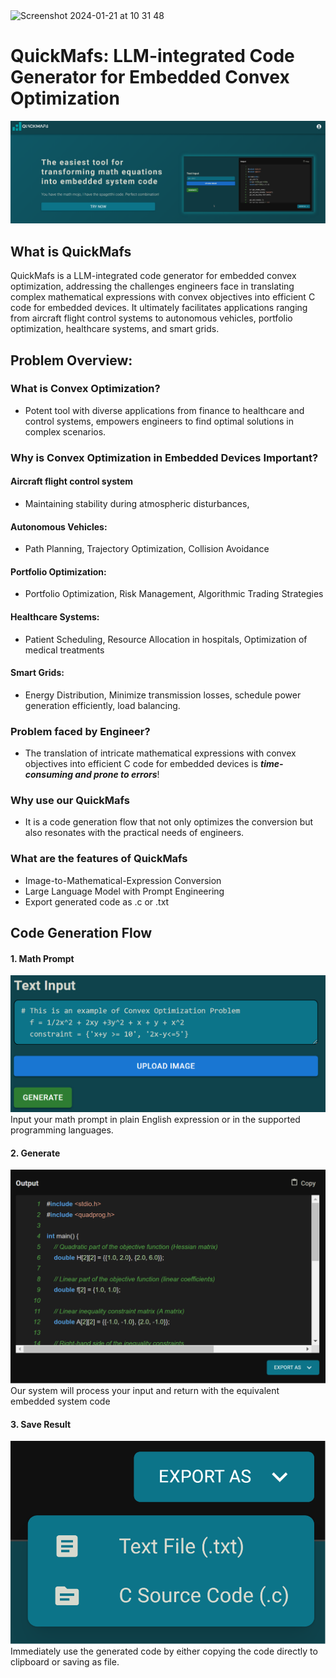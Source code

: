 <img width="300" alt="Screenshot 2024-01-21 at 10 31 48" src="https://github.com/Neo-Zenith/ntu-fast-fingers/assets/77436548/1f38ad5b-3c8c-427c-a0a1-5f6d5bf530e5">

# QuickMafs: LLM-integrated Code Generator for Embedded Convex Optimization
![LandingPage](./img/landing-page.png)
## What is QuickMafs
QuickMafs is a LLM-integrated code generator for embedded convex optimization, addressing the challenges engineers face in translating complex mathematical expressions with convex objectives into efficient C code for embedded devices. It ultimately facilitates applications ranging from aircraft flight control systems to autonomous vehicles, portfolio optimization, healthcare systems, and smart grids.
## Problem Overview:
### What is Convex Optimization?
- Potent tool with diverse applications from finance to healthcare and control systems, empowers engineers to find optimal solutions in complex scenarios. 
### Why is Convex Optimization in Embedded Devices Important?
#### Aircraft flight control system
- Maintaining stability during atmospheric disturbances, 
#### Autonomous Vehicles:
- Path Planning, Trajectory Optimization, Collision Avoidance   
#### Portfolio Optimization:
- Portfolio Optimization, Risk Management, Algorithmic Trading Strategies
#### Healthcare Systems:
- Patient Scheduling, Resource Allocation in hospitals, Optimization of medical treatments
#### Smart Grids:
- Energy Distribution, Minimize transmission losses, schedule power generation efficiently, load balancing.   
### Problem faced by Engineer?
- The translation of intricate mathematical expressions with convex objectives into efficient C code for embedded devices is ***time-consuming and prone to errors***!
### Why use our QuickMafs
- It is a code generation flow that not only optimizes the conversion but also resonates with the practical needs of engineers. 
### What are the features of QuickMafs
- Image-to-Mathematical-Expression Conversion    
- Large Language Model with Prompt Engineering    
- Export generated code as .c or .txt    


## Code Generation Flow
#### 1. Math Prompt
![MathPrompt](./img/text-input.png)
Input your math prompt in plain English expression or in the supported programming languages.
#### 2. Generate
![CodeOutput](./img/code-output.png)
Our system will process your input and return with the equivalent embedded system code
#### 3. Save Result
![ExportAs](./img/export-as.png)
Immediately use the generated code by either copying the code directly to clipboard or saving as file.
